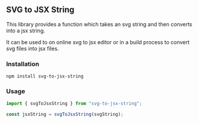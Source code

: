 ## SVG to JSX String

This library provides a function which takes an svg string and then converts into a jsx string.

It can be used to on online svg to jsx editor or in a build process to convert svg files into jsx files.

### Installation

```
npm install svg-to-jsx-string
```

### Usage

```javascript
import { svgToJsxString } from "svg-to-jsx-string";

const jsxString = svgToJsxString(svgString);
```
